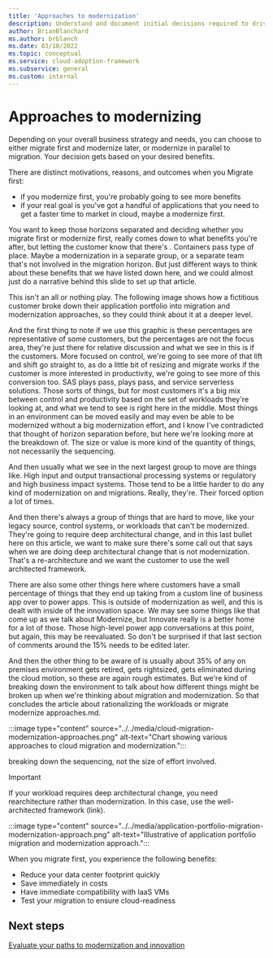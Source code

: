 ```yaml
---
title: 'Approaches to modernization'
description: Understand and document initial decisions required to drive the cloud adoption journey.
author: BrianBlanchard
ms.author: brblanch
ms.date: 03/18/2022
ms.topic: conceptual
ms.service: cloud-adoption-framework
ms.subservice: general
ms.custom: internal
---
```


# Approaches to modernizing

Depending on your overall business strategy and needs, you can choose to either migrate first and modernize later, or modernize in parallel to migration. Your decision gets based on your desired benefits.

There are distinct motivations, reasons, and outcomes when you Migrate first:

- if you modernize first, you're probably going to see more benefits
- if your real goal is you've got a handful of applications that you need to get a faster time to market in cloud, maybe a modernize first.

You want to keep those horizons separated and deciding whether you migrate first or modernize first, really comes down to what benefits you're after, but letting the customer know that there's  . Containers pass type of place. Maybe a modernization in a separate group, or a separate team that's not involved in the migration horizon. But just different ways to think about these benefits that we have listed down here, and we could almost just do a narrative behind this slide to set up that article.

This isn't an all or nothing play. The following image shows how a fictitious customer broke down their application portfolio into migration and modernization approaches, so they could think about it at a deeper level.

And the first thing to note if we use this graphic is these percentages are representative of some customers, but the percentages are not the focus area, they're just there for relative discussion and what we see in this is if the customers. More focused on control, we're going to see more of that lift and shift go straight to, as do a little bit of resizing and migrate works if the customer is more interested in productivity, we're going to see more of this conversion too. SAS plays pass, plays pass, and service serverless solutions. Those sorts of things, but for most customers it's a big mix between control and productivity based on the set of workloads they're looking at, and what we tend to see is right here in the middle. Most things in an environment can be moved easily and may even be able to be modernized without a big modernization effort, and I know I've contradicted that thought of horizon separation before, but here we're looking more at the breakdown of. The size or value is more kind of the quantity of things, not necessarily the sequencing.

And then usually what we see in the next largest group to move are things like. High input and output transactional processing systems or regulatory and high business impact systems. Those tend to be a little harder to do any kind of modernization on and migrations. Really, they're. Their forced option a lot of times.

And then there's always a group of things that are hard to move, like your legacy source, control systems, or workloads that can't be modernized. They're going to require deep architectural change, and in this last bullet here on this article, we want to make sure there's some call out that says when we are doing deep architectural change that is not modernization. That's a re-architecture and we want the customer to use the well architected framework.

There are also some other things here where customers have a small percentage of things that they end up taking from a custom line of business app over to power apps. This is outside of modernization as well, and this is dealt with inside of the innovation space. We may see some things like that come up as we talk about Modernize, but
Innovate really is a better home for a lot of those. Those high-level power app conversations at this point, but again, this may be reevaluated. So don't be surprised if that last section of comments around the 15% needs to be edited later.

And then the other thing to be aware of is usually about 35% of any on premises environment gets retired, gets rightsized, gets eliminated during the cloud motion, so these are again rough estimates. But we're kind of breaking down the environment to talk about how different things might be broken up when we're thinking about migration and modernization. So that concludes the article about rationalizing the workloads or migrate modernize approaches.md. 

:::image type="content" source="../../media/cloud-migration-modernization-approaches.png" alt-text="Chart showing various approaches to cloud migration and modernization.":::



breaking down the sequencing, not the size of effort involved.

> [!IMPORTANT]
> If your workload requires deep architectural change, you need rearchitecture rather than modernization. In this case, use the well-architected framework (link).

:::image type="content" source="../../media/application-portfolio-migration-modernization-approach.png" alt-text="Illustrative of application portfolio migration and modernization approach.":::


When you migrate first, you experience the following benefits:

- Reduce your data center footprint quickly
- Save immediately in costs
- Have immediate compatibility with IaaS VMs
- Test your migration to ensure cloud-readiness



## Next steps

[Evaluate your paths to modernization and innovation](../Evaluate/modernization-economics.md)